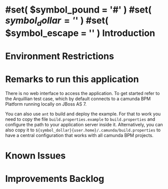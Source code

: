 #set( $symbol_pound = '#' )
#set( $symbol_dollar = '$' )
#set( $symbol_escape = '\' )
Introduction
============

Environment Restrictions
========================

Remarks to run this application
===============================
There is no web interface to access the application. To get started refer to the
Arquillian test case, which by default connects to a camunda BPM Platform running
locally on JBoss AS 7.

You can also use `ant` to build and deploy the example.
For that to work you need to copy the file `build.properties.example` to `build.properties`
and configure the path to your application server inside it.
Alternatively, you can also copy it to `${symbol_dollar}{user.home}/.camunda/build.properties`
to have a central configuration that works with all camunda BPM projects.

Known Issues
============

Improvements Backlog
====================
